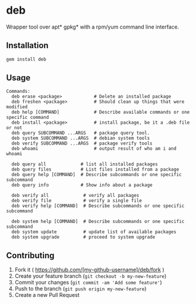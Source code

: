 deb
===

Wrapper tool over apt* gpkg* with a rpm/yum command line interface.

## Installation

```bash
gem install deb
```


## Usage
```
Commands:
  deb erase <package>            # Delete an installed package
  deb freshen <package>          # Should clean up things that were modified
  deb help [COMMAND]             # Describe available commands or one specific command
  deb install <package>          # install package, be it a .deb file or not
  deb query SUBCOMMAND ...ARGS   # package query tool.
  deb system SUBCOMMAND ...ARGS  # debian system tools
  deb verify SUBCOMMAND ...ARGS  # package verify tools
  deb whoami                     # output result of who am i and whoami

  deb query all             # list all installed packages
  deb query files           # List files installed from a package
  deb query help [COMMAND]  # Describe subcommands or one specific subcommand
  deb query info            # Show info about a package

  deb verify all             # verify all packages
  deb verify file            # verify a single file
  deb verify help [COMMAND]  # Describe subcommands or one specific subcommand

  deb system help [COMMAND]  # Describe subcommands or one specific subcommand
  deb system update          # update list of available packages
  deb system upgrade         # proceed to system upgrade

```
## Contributing

1. Fork it ( https://github.com/[my-github-username]/deb/fork )
2. Create your feature branch (`git checkout -b my-new-feature`)
3. Commit your changes (`git commit -am 'Add some feature'`)
4. Push to the branch (`git push origin my-new-feature`)
5. Create a new Pull Request
